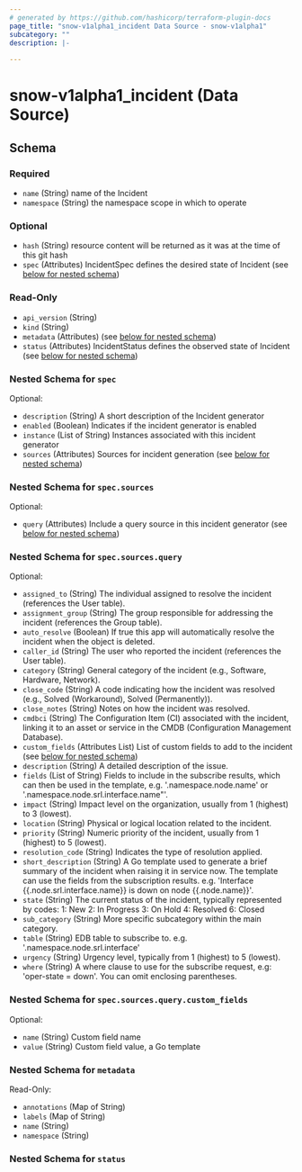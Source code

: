 ```yaml
---
# generated by https://github.com/hashicorp/terraform-plugin-docs
page_title: "snow-v1alpha1_incident Data Source - snow-v1alpha1"
subcategory: ""
description: |-
  
---
```


# snow-v1alpha1_incident (Data Source)





<!-- schema generated by tfplugindocs -->
## Schema

### Required

- `name` (String) name of the Incident
- `namespace` (String) the namespace scope in which to operate

### Optional

- `hash` (String) resource content will be returned as it was at the time of this git hash
- `spec` (Attributes) IncidentSpec defines the desired state of Incident (see [below for nested schema](#nestedatt--spec))

### Read-Only

- `api_version` (String)
- `kind` (String)
- `metadata` (Attributes) (see [below for nested schema](#nestedatt--metadata))
- `status` (Attributes) IncidentStatus defines the observed state of Incident (see [below for nested schema](#nestedatt--status))

<a id="nestedatt--spec"></a>
### Nested Schema for `spec`

Optional:

- `description` (String) A short description of the Incident generator
- `enabled` (Boolean) Indicates if the incident generator is enabled
- `instance` (List of String) Instances associated with this incident generator
- `sources` (Attributes) Sources for incident generation (see [below for nested schema](#nestedatt--spec--sources))

<a id="nestedatt--spec--sources"></a>
### Nested Schema for `spec.sources`

Optional:

- `query` (Attributes) Include a query source in this incident generator (see [below for nested schema](#nestedatt--spec--sources--query))

<a id="nestedatt--spec--sources--query"></a>
### Nested Schema for `spec.sources.query`

Optional:

- `assigned_to` (String) The individual assigned to resolve the incident (references the User table).
- `assignment_group` (String) The group responsible for addressing the incident (references the Group table).
- `auto_resolve` (Boolean) If true this app will automatically resolve the incident when the object is deleted.
- `caller_id` (String) The user who reported the incident (references the User table).
- `category` (String) General category of the incident (e.g., Software, Hardware, Network).
- `close_code` (String) A code indicating how the incident was resolved (e.g., Solved (Workaround), Solved (Permanently)).
- `close_notes` (String) Notes on how the incident was resolved.
- `cmdbci` (String) The Configuration Item (CI) associated with the incident,
linking it to an asset or service in the CMDB (Configuration Management Database).
- `custom_fields` (Attributes List) List of custom fields to add to the incident (see [below for nested schema](#nestedatt--spec--sources--query--custom_fields))
- `description` (String) A detailed description of the issue.
- `fields` (List of String) Fields to include in the subscribe results, which can then be used in the template,
e.g. '.namespace.node.name' or '.namespace.node.srl.interface.name"'.
- `impact` (String) Impact level on the organization, usually from 1 (highest) to 3 (lowest).
- `location` (String) Physical or logical location related to the incident.
- `priority` (String) Numeric priority of the incident, usually from 1 (highest) to 5 (lowest).
- `resolution_code` (String) Indicates the type of resolution applied.
- `short_description` (String) A Go template used to generate a brief summary of the incident
when raising it in service now.
The template can use the fields from the subscription results.
e.g. 'Interface {{.node.srl.interface.name}} is down on node {{.node.name}}'.
- `state` (String) The current status of the incident, typically represented by codes:
  1: New
  2: In Progress
  3: On Hold
  4: Resolved
  6: Closed
- `sub_category` (String) More specific subcategory within the main category.
- `table` (String) EDB table to subscribe to. e.g. '.namespace.node.srl.interface'
- `urgency` (String) Urgency level, typically from 1 (highest) to 5 (lowest).
- `where` (String) A where clause to use for the subscribe request, e.g: 'oper-state = down'. You can omit enclosing parentheses.

<a id="nestedatt--spec--sources--query--custom_fields"></a>
### Nested Schema for `spec.sources.query.custom_fields`

Optional:

- `name` (String) Custom field name
- `value` (String) Custom field value, a Go template





<a id="nestedatt--metadata"></a>
### Nested Schema for `metadata`

Read-Only:

- `annotations` (Map of String)
- `labels` (Map of String)
- `name` (String)
- `namespace` (String)


<a id="nestedatt--status"></a>
### Nested Schema for `status`
